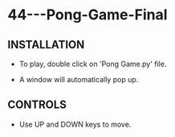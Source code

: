 # 44---Pong-Game-Final

INSTALLATION
------------

 * To play, double click on 'Pong Game.py' file.

 * A window will automatically pop up.


CONTROLS
--------

 * Use UP and DOWN keys to move.
